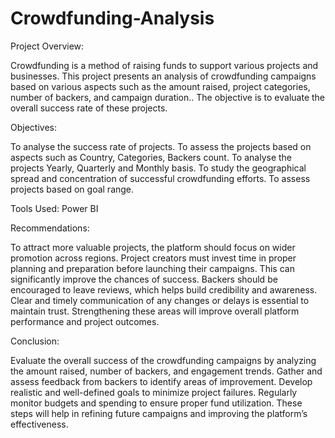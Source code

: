 # Crowdfunding-Analysis
Project Overview:

Crowdfunding is a method of raising funds to support various projects and businesses. This project presents an analysis of crowdfunding campaigns based on various aspects such as the amount raised, project categories, number of backers, and campaign duration.. The objective is to evaluate the overall success rate of these projects.

Objectives:

To analyse the success rate of projects.
To assess the projects based on aspects such as Country, Categories, Backers count.
To analyse the projects Yearly, Quarterly and Monthly basis.
To study the geographical spread and concentration of successful crowdfunding efforts.
To assess projects based on goal range.

Tools Used:
Power BI

Recommendations:

To attract more valuable projects, the platform should focus on wider promotion across regions. Project creators must invest time in proper planning and preparation before launching their campaigns. This can significantly improve the chances of success. Backers should be encouraged to leave reviews, which helps build credibility and awareness. Clear and timely communication of any changes or delays is essential to maintain trust. Strengthening these areas will improve overall platform performance and project outcomes.

Conclusion:

Evaluate the overall success of the crowdfunding campaigns by analyzing the amount raised, number of backers, and engagement trends. Gather and assess feedback from backers to identify areas of improvement. Develop realistic and well-defined goals to minimize project failures. Regularly monitor budgets and spending to ensure proper fund utilization. These steps will help in refining future campaigns and improving the platform’s effectiveness.









